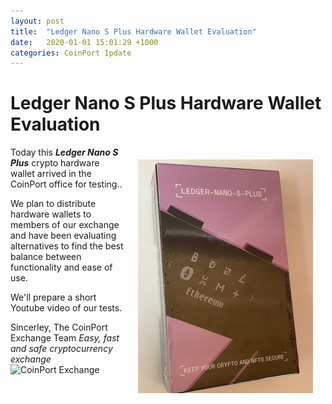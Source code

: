 ```yaml
---
layout: post
title:  "Ledger Nano S Plus Hardware Wallet Evaluation"
date:   2020-01-01 15:01:29 +1000
categories: CoinPort Ipdate
---
```

# Ledger Nano S Plus Hardware Wallet Evaluation
<div><img src="images/NanoSPlus.jpg" alt="nano-s-plus" class="center" style="max-width: 280px; float: right; padding: 20px;"></div>

Today this ***Ledger Nano S Plus*** crypto hardware wallet arrived in the CoinPort office for testing..

We plan to distribute hardware wallets to members of our exchange and have been evaluating alternatives to find the best balance between functionality and ease of use.

We'll prepare a short Youtube video of our tests.

Sincerley,
The CoinPort Exchange Team
*Easy, fast and safe cryptocurrency exchange*
![CoinPort Exchange](image/coinport.png)
